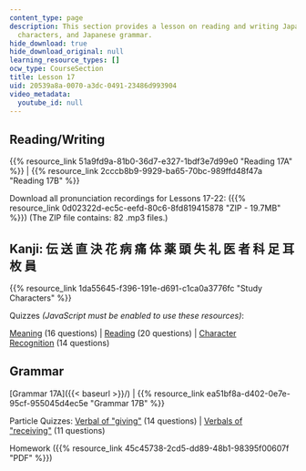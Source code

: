 ```yaml
---
content_type: page
description: This section provides a lesson on reading and writing Japanese, Kanji
  characters, and Japanese grammar.
hide_download: true
hide_download_original: null
learning_resource_types: []
ocw_type: CourseSection
title: Lesson 17
uid: 20539a8a-0070-a3dc-0491-23486d993904
video_metadata:
  youtube_id: null
---
```


Reading/Writing
---------------

{{% resource_link 51a9fd9a-81b0-36d7-e327-1bdf3e7d99e0 "Reading 17A" %}} | {{% resource_link 2cccb8b9-9929-ba65-70bc-989ffd48f47a "Reading 17B" %}}

Download all pronunciation recordings for Lessons 17-22: ({{% resource_link 0d02322d-ec5c-eefd-80c6-8fd819415878 "ZIP - 19.7MB" %}}) (The ZIP file contains: 82 .mp3 files.)

Kanji: 伝 送 直 決 花 病 痛 体 薬 頭 失 礼 医 者 科 足 耳 枚 員
--------------------------------------------

{{% resource_link 1da55645-f396-191e-d691-c1ca0a3776fc "Study Characters" %}}

Quizzes _(JavaScript must be enabled to use these resources)_:

[Meaning](/ans7870/21f/21f.504/s09/lesson17/kanji17-mean/kq17meanq1.html) (16 questions) | [Reading](/ans7870/21f/21f.504/s09/lesson17/kanji17-read/kq17readq1.html) (20 questions) | [Character Recognition](/ans7870/21f/21f.504/s09/lesson17/kanji17-recog/kq17recogq1.html) (14 questions)

Grammar
-------

[Grammar 17A]({{< baseurl >}}/) | {{% resource_link ea51bf8a-d402-0e7e-95cf-955045d4ec5e "Grammar 17B" %}}

Particle Quizzes: [Verbal of "giving"](/ans7870/21f/21f.504/s09/lesson17/particle17A/17aq1.html) (14 questions) | [Verbals of "receiving"](/ans7870/21f/21f.504/s09/lesson17/particle17B/17bq1.html) (11 questions)

Homework ({{% resource_link 45c45738-2cd5-dd89-48b1-98395f00607f "PDF" %}})